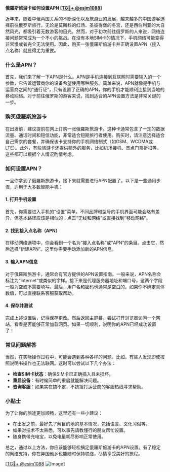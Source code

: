 **俄羅斯旅游卡如何设置APN [[TG💪+ @esim1088](https://t.me/s/esim1088)]**

近年来，随着中俄两国关系的不断深化以及旅游业的发展，越来越多的中国游客选择前往俄罗斯旅行。无论是莫斯科的红场、圣彼得堡的冬宫，还是西伯利亚的大自然风光，都吸引着无数游客的目光。然而，对于初次前往俄罗斯的人来说，网络连接问题常常成为一个不小的挑战。在没有本地SIM卡的情况下，手机网络可能变得非常慢或者完全无法使用。因此，购买一张俄羅斯旅游卡并正确设置APN（接入点名称）就显得尤为重要。

### 什么是APN？

首先，我们来了解一下APN是什么。APN是手机连接到互联网时需要输入的一个参数，它告诉运营商你的设备希望使用哪种服务。简单来说，APN就像是手机与运营商之间的“通行证”，只有设置了正确的APN，你的手机才能顺利连接到当地的移动网络。对于前往俄罗斯的游客来说，找到适合的APN设置方法是非常关键的一步。

### 购买俄羅斯旅游卡

在出发前，建议提前在网上订购一张俄羅斯旅游卡。这种卡通常包含了一定的数据流量、通话时间和短信功能，非常适合短期旅行者使用。购买时，请注意选择适合自己需求的套餐，并确保该卡支持你的手机网络制式（如GSM、WCDMA或LTE）。此外，有些旅游卡还提供额外的服务，比如机场接机、景点门票折扣等，这些都可以根据个人情况酌情考虑。

### 如何设置APN？

一旦你拿到了俄羅斯旅游卡，接下来就需要进行APN配置了。以下是一些通用步骤，适用于大多数智能手机：

#### 1. 打开手机设置

首先，你需要进入手机的“设置”菜单。不同品牌和型号的手机界面可能会略有差异，但基本路径应该是相似的：点击“无线和网络”或直接找到“移动网络”。

#### 2. 找到接入点名称（APN）

在移动网络选项中，你会看到一个名为“接入点名称”或“APN”的条目。点击它，然后选择“新建APN”。这里你需要手动添加新的APN信息。

#### 3. 输入APN信息

对于俄羅斯旅游卡，通常会有官方提供的APN设置指南。一般来说，APN名称会标注为“internet”或类似的字样。接下来是代理服务器地址和端口号，这两个字段一般为空或不需要填写。最后，用户名和密码也通常是空白的。如果你不确定具体数值，可以直接联系客服获取帮助。

#### 4. 保存并测试

完成上述设置后，记得保存更改。然后返回主屏幕，尝试打开浏览器访问一个网站，看看是否能够正常加载网页。如果一切顺利，说明你的APN已经成功设置了！

### 常见问题解答

当然，在实际操作过程中，可能会遇到各种各样的问题。比如，有些人发现即使按照说明书操作也无法联网。这时可以尝试以下几个办法：

- **检查SIM卡状态**：确保SIM卡已正确插入且未损坏。
- **重启设备**：有时候简单的重启就能解决问题。
- **咨询客服**：如果实在搞不定，不妨拨打运营商的客服热线寻求帮助。

### 小贴士

为了让你的旅途更加顺畅，这里还有一些小建议：

- 在出发之前，最好先了解目的地的基本情况，包括语言、文化习俗等。
- 如果对技术不太熟悉，可以事先请教懂行的朋友帮忙设置。
- 随身携带充电宝，以免电量耗尽影响正常使用。

总之，通过以上方法，你应该能够轻松搞定俄羅斯旅游卡的APN设置。有了稳定的网络支持，你在异国他乡也能随时保持联络，尽情享受美好的旅程。

[[TG💪+ @esim1088](https://t.me/s/esim1088) ![Image](https://i.postimg.cc/4NQfJmqS/Snipaste-2025-05-13-00-14-12.png)]